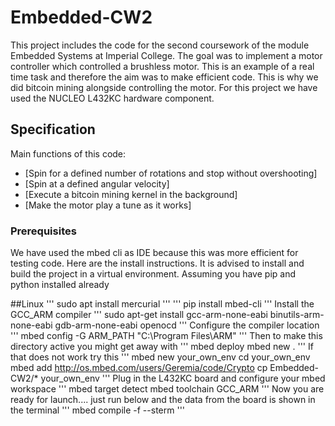 
# Embedded-CW2
This project includes the code for the second coursework of the module Embedded Systems at Imperial College. The goal was to implement a motor controller which controlled a brushless motor.
This is an example of a real time task and therefore the aim was to make efficient code. This is why we did bitcoin mining
alongside controlling the motor.
For this project we have used the NUCLEO L432KC hardware component.

## Specification

Main functions of this code:
* [Spin for a defined number of rotations and stop without overshooting]
* [Spin at a defined angular velocity]
* [Execute a bitcoin mining kernel in the background]
* [Make the motor play a tune as it works]

### Prerequisites

We have used the mbed cli as IDE because this was more efficient for testing code. Here are the install instructions. It is advised to install and build the project in a virtual environment. Assuming you have pip and python installed already

##Linux
'''
sudo apt install mercurial
'''
'''
pip install mbed-cli
'''
Install the GCC_ARM compiler
'''
sudo apt-get install gcc-arm-none-eabi binutils-arm-none-eabi gdb-arm-none-eabi openocd
'''
Configure the compiler location
'''
mbed config -G ARM_PATH "C:\Program Files\ARM"
'''
Then to make this directory active you might get away with
'''
mbed deploy
mbed new .
'''
If that does not work try this
'''
mbed new your_own_env
cd your_own_env
mbed add http://os.mbed.com/users/Geremia/code/Crypto
cp Embedded-CW2/* your_own_env
'''
Plug in the L432KC board and configure your mbed workspace
'''
mbed target detect
mbed toolchain GCC_ARM
'''
Now you are ready for launch.... just run below and the data from the board is shown in the terminal
'''
mbed compile -f --sterm
'''
